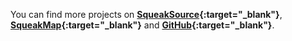 You can find more projects on
**[SqueakSource][ss]{:target="_blank"}**,
**[SqueakMap][sm]{:target="_blank"}** and
**[GitHub][gh]{:target="_blank"}**.
     
[ss]: http://ss3.gemstone.com/ss/
[sm]: http://map.squeak.org/
[gh]: https://github.com/search?o=desc&q=Squeak+language%3ASmalltalk&s=updated&type=Repositories